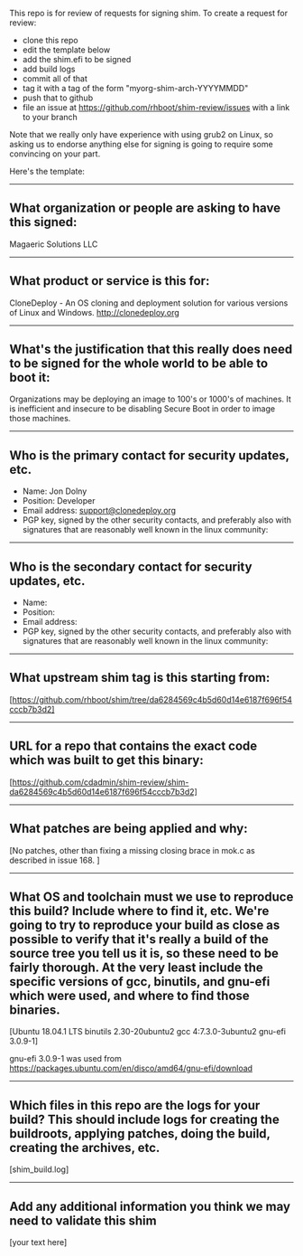 This repo is for review of requests for signing shim.  To create a request for review:

- clone this repo
- edit the template below
- add the shim.efi to be signed
- add build logs
- commit all of that
- tag it with a tag of the form "myorg-shim-arch-YYYYMMDD"
- push that to github
- file an issue at https://github.com/rhboot/shim-review/issues with a link to your branch

Note that we really only have experience with using grub2 on Linux, so asking
us to endorse anything else for signing is going to require some convincing on
your part.

Here's the template:

-------------------------------------------------------------------------------
What organization or people are asking to have this signed:
-------------------------------------------------------------------------------
Magaeric Solutions LLC

-------------------------------------------------------------------------------
What product or service is this for:
-------------------------------------------------------------------------------
CloneDeploy - An OS cloning and deployment solution for various versions of Linux and Windows.
http://clonedeploy.org

-------------------------------------------------------------------------------
What's the justification that this really does need to be signed for the whole world to be able to boot it:
-------------------------------------------------------------------------------
Organizations may be deploying an image to 100's or 1000's of machines.  It is inefficient and insecure to be disabling Secure Boot in order to image those machines.

-------------------------------------------------------------------------------
Who is the primary contact for security updates, etc.
-------------------------------------------------------------------------------
- Name: Jon Dolny
- Position: Developer
- Email address: support@clonedeploy.org
- PGP key, signed by the other security contacts, and preferably also with signatures that are reasonably well known in the linux community:

-------------------------------------------------------------------------------
Who is the secondary contact for security updates, etc.
-------------------------------------------------------------------------------
- Name:
- Position:
- Email address:
- PGP key, signed by the other security contacts, and preferably also with signatures that are reasonably well known in the linux community:

-------------------------------------------------------------------------------
What upstream shim tag is this starting from:
-------------------------------------------------------------------------------
[https://github.com/rhboot/shim/tree/da6284569c4b5d60d14e6187f696f54cccb7b3d2]

-------------------------------------------------------------------------------
URL for a repo that contains the exact code which was built to get this binary:
-------------------------------------------------------------------------------
[https://github.com/cdadmin/shim-review/shim-da6284569c4b5d60d14e6187f696f54cccb7b3d2]

-------------------------------------------------------------------------------
What patches are being applied and why:
-------------------------------------------------------------------------------
[No patches, other than fixing a missing closing brace in mok.c as described in issue 168.  ]

-------------------------------------------------------------------------------
What OS and toolchain must we use to reproduce this build?  Include where to find it, etc.  We're going to try to reproduce your build as close as possible to verify that it's really a build of the source tree you tell us it is, so these need to be fairly thorough. At the very least include the specific versions of gcc, binutils, and gnu-efi which were used, and where to find those binaries.
-------------------------------------------------------------------------------
[Ubuntu 18.04.1 LTS binutils 2.30-20ubuntu2 gcc 4:7.3.0-3ubuntu2 gnu-efi 3.0.9-1]

gnu-efi 3.0.9-1 was used from https://packages.ubuntu.com/en/disco/amd64/gnu-efi/download


-------------------------------------------------------------------------------
Which files in this repo are the logs for your build?   This should include logs for creating the buildroots, applying patches, doing the build, creating the archives, etc.
-------------------------------------------------------------------------------
[shim_build.log]

-------------------------------------------------------------------------------
Add any additional information you think we may need to validate this shim
-------------------------------------------------------------------------------
[your text here]
